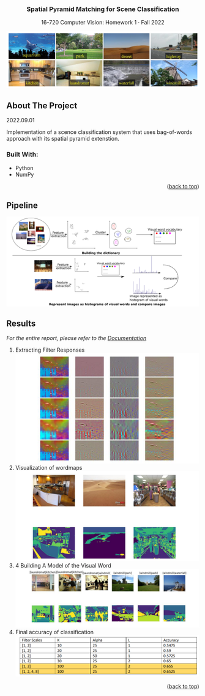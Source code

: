 <!--https://github.com/othneildrew/Best-README-Template-->
<a name="readme-top"></a>

<div align="center">
  <h3 align="center">Spatial Pyramid Matching for Scene Classification</h3>
  <p align="center">
    16-720 Computer Vision: Homework 1 · Fall 2022
  </p>
</div>

![image](./img/hw1_main.png)
<!-- ABOUT THE PROJECT -->
## About The Project

2022.09.01

Implementation of a scence classification system that uses bag-of-words approach with its spatial pyramid extenstion. 

### Built With: 
* Python 
* NumPy

<p align="right">(<a href="#readme-top">back to top</a>)</p>


## Pipeline

![image](./img/hw1_1.png)

<!-- Results  -->
## Results 

_For the entire report, please refer to the [Documentation](https://github.com/jiyooonp/CMU-FALL-22/blob/main/cv-a/hw1/jiyoonp_hw1.pdf)_


1. Extracting Filter Responses
![image](./img/hw1_2.png)
2. Visualization of wordmaps 
![image](./img/hw1_3.png)
3. 4 Building A Model of the Visual Word
![image](./img/hw1_4.png)
4. Final accuracy of classification
![image](./img/hw1_5.png)


<p align="right">(<a href="#readme-top">back to top</a>)</p>